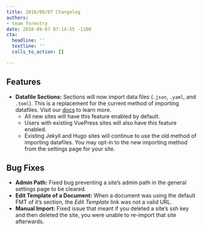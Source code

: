 ```yaml
---
title: 2018/09/07 Changelog
authors:
- team forestry
date: 2018-09-07 07:14:55 -1100
cta:
  headline: ''
  textline: ''
  calls_to_action: []

---
```

## Features

* **Datafile Sections:** Sections will now import data files (`.json`, `.yaml`, and `.toml`). This is a replacement for the current method of importing datafiles. Visit our [docs](https://forestry.io/docs/editing/data-files/ "Forestry.io Datafile Docs") to learn more.
  * All new sites will have this feature enabled by default.
  * Users with existing VuePress sites will also have this feature enabled.
  * Existing Jekyll and Hugo sites will continue to use the old method of importing datafiles. You may opt-in to the new importing method from the settings page for your site.

## Bug Fixes

* **Admin Path:** Fixed bug preventing a site’s admin path in the general settings page to be cleared.
* **Edit Template of a Document:** When a document was using the default FMT of it’s section, the _Edit Template_ link was not a valid URL.
* **Manual Import:** Fixed issue that meant if you deleted a site’s ssh key and then deleted the site, you were unable to re-import that site afterwards.